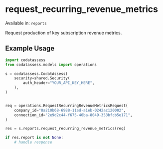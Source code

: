 # request_recurring_revenue_metrics
Available in: `reports`

Request production of key subscription revenue metrics.

## Example Usage
```python
import codatassess
from codatassess.models import operations

s = codatassess.CodatAssess(
    security=shared.Security(
        auth_header="YOUR_API_KEY_HERE",
    ),
)


req = operations.RequestRecurringRevenueMetricsRequest(
    company_id="8a210b68-6988-11ed-a1eb-0242ac120002",
    connection_id="2e9d2c44-f675-40ba-8049-353bfcb5e171",
)

res = s.reports.request_recurring_revenue_metrics(req)

if res.report is not None:
    # handle response
```